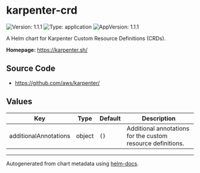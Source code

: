 # karpenter-crd

![Version: 1.1.1](https://img.shields.io/badge/Version-1.1.1-informational?style=flat-square) ![Type: application](https://img.shields.io/badge/Type-application-informational?style=flat-square) ![AppVersion: 1.1.1](https://img.shields.io/badge/AppVersion-1.1.1-informational?style=flat-square)

A Helm chart for Karpenter Custom Resource Definitions (CRDs).

**Homepage:** <https://karpenter.sh/>

## Source Code

* <https://github.com/aws/karpenter/>

## Values

| Key | Type | Default | Description |
|-----|------|---------|-------------|
| additionalAnnotations | object | `{}` | Additional annotations for the custom resource definitions. |

----------------------------------------------

Autogenerated from chart metadata using [helm-docs](https://github.com/norwoodj/helm-docs/).
